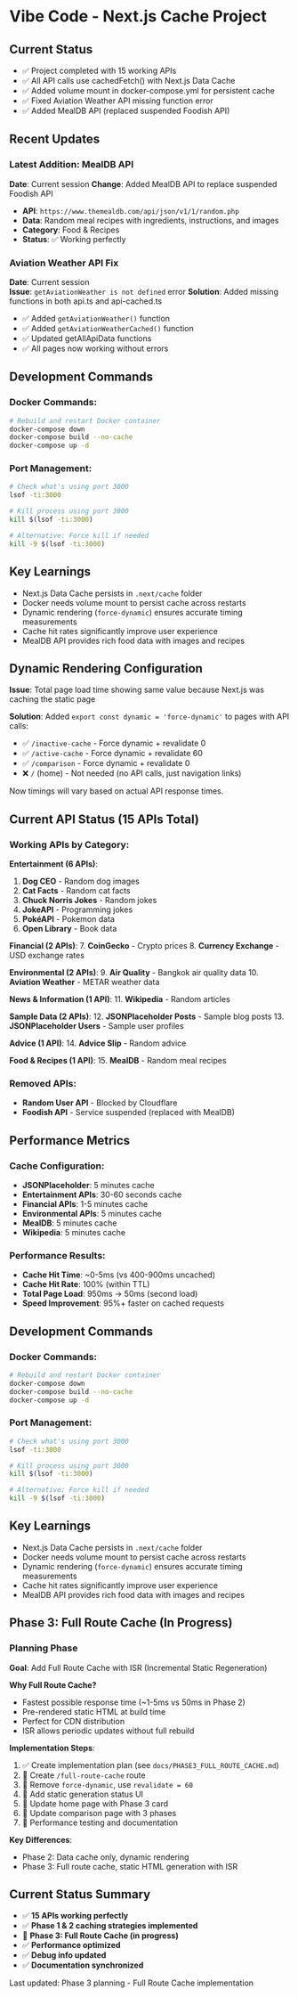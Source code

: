 # Vibe Code - Next.js Cache Project

## Current Status
- ✅ Project completed with 15 working APIs
- ✅ All API calls use cachedFetch() with Next.js Data Cache
- ✅ Added volume mount in docker-compose.yml for persistent cache
- ✅ Fixed Aviation Weather API missing function error
- ✅ Added MealDB API (replaced suspended Foodish API)

## Recent Updates

### Latest Addition: MealDB API
**Date**: Current session
**Change**: Added MealDB API to replace suspended Foodish API
- **API**: `https://www.themealdb.com/api/json/v1/1/random.php`
- **Data**: Random meal recipes with ingredients, instructions, and images
- **Category**: Food & Recipes
- **Status**: ✅ Working perfectly

### Aviation Weather API Fix
**Date**: Current session  
**Issue**: `getAviationWeather is not defined` error
**Solution**: Added missing functions in both api.ts and api-cached.ts
- ✅ Added `getAviationWeather()` function
- ✅ Added `getAviationWeatherCached()` function
- ✅ Updated getAllApiData functions
- ✅ All pages now working without errors

## Development Commands

### Docker Commands:
```bash
# Rebuild and restart Docker container
docker-compose down
docker-compose build --no-cache
docker-compose up -d
```

### Port Management:
```bash
# Check what's using port 3000
lsof -ti:3000

# Kill process using port 3000
kill $(lsof -ti:3000)

# Alternative: Force kill if needed
kill -9 $(lsof -ti:3000)
```

## Key Learnings
- Next.js Data Cache persists in `.next/cache` folder
- Docker needs volume mount to persist cache across restarts
- Dynamic rendering (`force-dynamic`) ensures accurate timing measurements
- Cache hit rates significantly improve user experience
- MealDB API provides rich food data with images and recipes

## Dynamic Rendering Configuration

**Issue**: Total page load time showing same value because Next.js was caching the static page

**Solution**: Added `export const dynamic = 'force-dynamic'` to pages with API calls:
- ✅ `/inactive-cache` - Force dynamic + revalidate 0
- ✅ `/active-cache` - Force dynamic + revalidate 60  
- ✅ `/comparison` - Force dynamic + revalidate 0
- ❌ `/` (home) - Not needed (no API calls, just navigation links)

Now timings will vary based on actual API response times.

## Current API Status (15 APIs Total)

### Working APIs by Category:

**Entertainment (6 APIs)**:
1. **Dog CEO** - Random dog images
2. **Cat Facts** - Random cat facts  
3. **Chuck Norris Jokes** - Random jokes
4. **JokeAPI** - Programming jokes
5. **PokéAPI** - Pokemon data
6. **Open Library** - Book data

**Financial (2 APIs)**:
7. **CoinGecko** - Crypto prices
8. **Currency Exchange** - USD exchange rates

**Environmental (2 APIs)**:
9. **Air Quality** - Bangkok air quality data
10. **Aviation Weather** - METAR weather data

**News & Information (1 API)**:
11. **Wikipedia** - Random articles

**Sample Data (2 APIs)**:
12. **JSONPlaceholder Posts** - Sample blog posts
13. **JSONPlaceholder Users** - Sample user profiles

**Advice (1 API)**:
14. **Advice Slip** - Random advice

**Food & Recipes (1 API)**:
15. **MealDB** - Random meal recipes

### Removed APIs:
- **Random User API** - Blocked by Cloudflare
- **Foodish API** - Service suspended (replaced with MealDB)

## Performance Metrics

### Cache Configuration:
- **JSONPlaceholder**: 5 minutes cache
- **Entertainment APIs**: 30-60 seconds cache
- **Financial APIs**: 1-5 minutes cache  
- **Environmental APIs**: 5 minutes cache
- **MealDB**: 5 minutes cache
- **Wikipedia**: 5 minutes cache

### Performance Results:
- **Cache Hit Time**: ~0-5ms (vs 400-900ms uncached)
- **Cache Hit Rate**: 100% (within TTL)
- **Total Page Load**: 950ms → 50ms (second load)
- **Speed Improvement**: 95%+ faster on cached requests

## Development Commands

### Docker Commands:
```bash
# Rebuild and restart Docker container
docker-compose down
docker-compose build --no-cache
docker-compose up -d
```

### Port Management:
```bash
# Check what's using port 3000
lsof -ti:3000

# Kill process using port 3000
kill $(lsof -ti:3000)

# Alternative: Force kill if needed
kill -9 $(lsof -ti:3000)
```

## Key Learnings
- Next.js Data Cache persists in `.next/cache` folder
- Docker needs volume mount to persist cache across restarts
- Dynamic rendering (`force-dynamic`) ensures accurate timing measurements
- Cache hit rates significantly improve user experience
- MealDB API provides rich food data with images and recipes

## Phase 3: Full Route Cache (In Progress)

### Planning Phase
**Goal**: Add Full Route Cache with ISR (Incremental Static Regeneration)

**Why Full Route Cache?**
- Fastest possible response time (~1-5ms vs 50ms in Phase 2)
- Pre-rendered static HTML at build time
- Perfect for CDN distribution
- ISR allows periodic updates without full rebuild

**Implementation Steps**:
1. ✅ Create implementation plan (see `docs/PHASE3_FULL_ROUTE_CACHE.md`)
2. 🔄 Create `/full-route-cache` route
3. 🔄 Remove `force-dynamic`, use `revalidate = 60`
4. 🔄 Add static generation status UI
5. 🔄 Update home page with Phase 3 card
6. 🔄 Update comparison page with 3 phases
7. 🔄 Performance testing and documentation

**Key Differences**:
- Phase 2: Data cache only, dynamic rendering
- Phase 3: Full route cache, static HTML generation with ISR

## Current Status Summary
- ✅ **15 APIs working perfectly**
- ✅ **Phase 1 & 2 caching strategies implemented**
- 🔄 **Phase 3: Full Route Cache (in progress)**
- ✅ **Performance optimized**
- ✅ **Debug info updated**
- ✅ **Documentation synchronized**

Last updated: Phase 3 planning - Full Route Cache implementation
